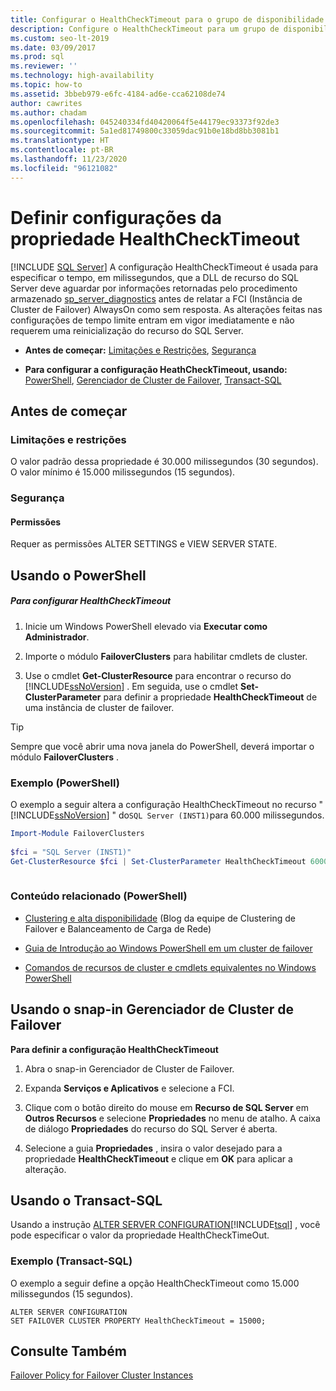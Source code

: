 ```yaml
---
title: Configurar o HealthCheckTimeout para o grupo de disponibilidade
description: Configure o HealthCheckTimeout para um grupo de disponibilidade Always On, que especifica o tempo que a DLL de recurso do SQL Server aguarda antes de relatar uma falta de resposta.
ms.custom: seo-lt-2019
ms.date: 03/09/2017
ms.prod: sql
ms.reviewer: ''
ms.technology: high-availability
ms.topic: how-to
ms.assetid: 3bbeb979-e6fc-4184-ad6e-cca62108de74
author: cawrites
ms.author: chadam
ms.openlocfilehash: 045240334fd40420064f5e44179ec93373f92de3
ms.sourcegitcommit: 5a1ed81749800c33059dac91b0e18bd8bb3081b1
ms.translationtype: HT
ms.contentlocale: pt-BR
ms.lasthandoff: 11/23/2020
ms.locfileid: "96121082"
---
```

# <a name="configure-healthchecktimeout-property-settings"></a>Definir configurações da propriedade HealthCheckTimeout
[!INCLUDE [SQL Server](../../../includes/applies-to-version/sqlserver.md)]
  A configuração HealthCheckTimeout é usada para especificar o tempo, em milissegundos, que a DLL de recurso do SQL Server deve aguardar por informações retornadas pelo procedimento armazenado [sp_server_diagnostics](../../../relational-databases/system-stored-procedures/sp-server-diagnostics-transact-sql.md) antes de relatar a FCI (Instância de Cluster de Failover) AlwaysOn como sem resposta. As alterações feitas nas configurações de tempo limite entram em vigor imediatamente e não requerem uma reinicialização do recurso do SQL Server.  
  
-   **Antes de começar:**  [Limitações e Restrições](#Limits), [Segurança](#Security)  
  
-   **Para configurar a configuração HeathCheckTimeout, usando:**  [PowerShell](#PowerShellProcedure), [Gerenciador de Cluster de Failover](#WSFC), [Transact-SQL](#TsqlProcedure)  
  
##  <a name="before-you-begin"></a><a name="BeforeYouBegin"></a> Antes de começar  
  
###  <a name="limitations-and-restrictions"></a><a name="Limits"></a> Limitações e restrições  
 O valor padrão dessa propriedade é 30.000 milissegundos (30 segundos). O valor mínimo é 15.000 milissegundos (15 segundos).  
  
###  <a name="security"></a><a name="Security"></a> Segurança  
  
####  <a name="permissions"></a><a name="Permissions"></a> Permissões  
 Requer as permissões ALTER SETTINGS e VIEW SERVER STATE.  
  
##  <a name="using-powershell"></a><a name="PowerShellProcedure"></a> Usando o PowerShell  
  
##### <a name="to-configure-healthchecktimeout-settings"></a>Para configurar HealthCheckTimeout  
  
1.  Inicie um Windows PowerShell elevado via **Executar como Administrador**.  
  
2.  Importe o módulo **FailoverClusters** para habilitar cmdlets de cluster.  
  
3.  Use o cmdlet **Get-ClusterResource** para encontrar o recurso do [!INCLUDE[ssNoVersion](../../../includes/ssnoversion-md.md)] . Em seguida, use o cmdlet **Set-ClusterParameter** para definir a propriedade **HealthCheckTimeout** de uma instância de cluster de failover.  
  
> [!TIP]  
>  Sempre que você abrir uma nova janela do PowerShell, deverá importar o módulo **FailoverClusters** .  
  
### <a name="example-powershell"></a>Exemplo (PowerShell)  
 O exemplo a seguir altera a configuração HealthCheckTimeout no recurso " [!INCLUDE[ssNoVersion](../../../includes/ssnoversion-md.md)] " do`SQL Server (INST1)`para 60.000 milissegundos.  
  
```powershell  
Import-Module FailoverClusters  
  
$fci = "SQL Server (INST1)"  
Get-ClusterResource $fci | Set-ClusterParameter HealthCheckTimeout 60000  
  
```  
  
### <a name="related-content-powershell"></a>Conteúdo relacionado (PowerShell)  
  
-   [Clustering e alta disponibilidade](https://techcommunity.microsoft.com/t5/failover-clustering/bg-p/FailoverClustering) (Blog da equipe de Clustering de Failover e Balanceamento de Carga de Rede)  
  
-   [Guia de Introdução ao Windows PowerShell em um cluster de failover](https://technet.microsoft.com/library/ee619762\(WS.10\).aspx)  
  
-   [Comandos de recursos de cluster e cmdlets equivalentes no Windows PowerShell](/previous-versions/windows/it-pro/windows-server-2008-R2-and-2008/ee619744(v=ws.10)#BKMK_resource)  
  
##  <a name="using-the-failover-cluster-manager-snap-in"></a><a name="WSFC"></a> Usando o snap-in Gerenciador de Cluster de Failover  
 **Para definir a configuração HealthCheckTimeout**  
  
1.  Abra o snap-in Gerenciador de Cluster de Failover.  
  
2.  Expanda **Serviços e Aplicativos** e selecione a FCI.  
  
3.  Clique com o botão direito do mouse em **Recurso de SQL Server** em **Outros Recursos** e selecione **Propriedades** no menu de atalho. A caixa de diálogo **Propriedades** do recurso do SQL Server é aberta.  
  
4.  Selecione a guia **Propriedades** , insira o valor desejado para a propriedade **HealthCheckTimeout** e clique em **OK** para aplicar a alteração.  
  
##  <a name="using-transact-sql"></a><a name="TsqlProcedure"></a> Usando o Transact-SQL  
 Usando a instrução [ALTER SERVER CONFIGURATION](../../../t-sql/statements/alter-server-configuration-transact-sql.md)[!INCLUDE[tsql](../../../includes/tsql-md.md)] , você pode especificar o valor da propriedade HealthCheckTimeOut.  
  
###  <a name="example-transact-sql"></a><a name="TsqlExample"></a> Exemplo (Transact-SQL)  
 O exemplo a seguir define a opção HealthCheckTimeout como 15.000 milissegundos (15 segundos).  
  
```  
ALTER SERVER CONFIGURATION   
SET FAILOVER CLUSTER PROPERTY HealthCheckTimeout = 15000;  
```  
  
## <a name="see-also"></a>Consulte Também  
 [Failover Policy for Failover Cluster Instances](../../../sql-server/failover-clusters/windows/failover-policy-for-failover-cluster-instances.md)  
  
